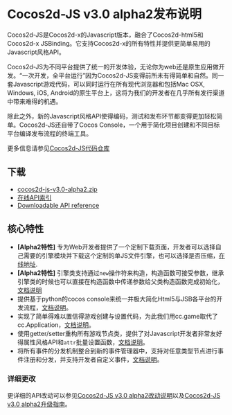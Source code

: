 # Cocos2d-JS v3.0 alpha2发布说明

Cocos2d-JS是Cocos2d-x的Javascript版本，融合了Cocos2d-html5和Cocos2d-x JSBinding。它支持Cocos2d-x的所有特性并提供更简单易用的Javascript风格API。

Cocos2d-JS为不同平台提供了统一的开发体验，无论你为web还是原生应用做开发。“一次开发，全平台运行”因为Cocos2d-JS变得前所未有得简单和自然。同一套Javascript游戏代码，可以同时运行在所有现代浏览器和包括Mac OSX, Windows, iOS, Android的原生平台上，这将为我们的开发者在几乎所有发行渠道中带来难得的机遇。

除此之外，新的Javascript风格API使得编码，测试和发布环节都变得更加轻松简单。Cocos2d-JS还自带了Cocos Console，一个用于简化项目创建和不同目标平台编译发布流程的终端工具。

更多信息请参见[Cocos2d-JS代码仓库](https://github.com/cocos2d/cocos2d-js)

## 下载

- [cocos2d-js-v3.0-alpha2.zip](http://cdn.cocos2d-x.org/cocos2d-js-v3.0-alpha2.zip)
- [在线API索引](http://www.cocos2d-x.org/reference/html5-js/V3.0alpha2/index.html)
- [Downloadable API reference](http://cdn.cocos2d-x.org/Cocos2d-html5_v3.0_Alpha2_API_Doc.zip)

## 核心特性

* **[Alpha2特性]** 专为Web开发者提供了一个定制下载页面，开发者可以选择自己需要的引擎模块并下载这个定制的单JS文件引擎，也可以选择是否压缩，[在线地址](http://www.cocos2d-x.org/jsbuilder).
* **[Alpha2特性]** 引擎类支持通过`new`操作符来构造，构造函数可接受参数，继承引擎类的时候也可以直接在构造函数中传递参数给父类构造函数完成初始化，[文档说明](http://www.cocos2d-x.org/docs/manual/framework/html5/v3.0/inheritance/zh)
* 提供基于python的cocos console来统一并极大简化Html5与JSB各平台的开发流程，[文档说明](http://www.cocos2d-x.org/docs/manual/framework/html5/cocos-console/zh)。
* 实现了简单得难以置信得游戏创建与设置代码，为此我们用cc.game取代了cc.Application，[文档说明](http://www.cocos2d-x.org/docs/manual/framework/html5/v3.0/cc-game/zh)。
* 使用getter/setter重构所有游戏节点类，提供了对Javascript开发者非常友好得属性风格API和`attr`批量设置函数，[文档说明](http://www.cocos2d-x.org/docs/manual/framework/html5/v3.0/getter-setter-api/zh)。
* 将所有事件的分发机制整合到新的事件管理器中，支持对任意类型节点进行事件注册和分发，并支持开发者自定义事件，[文档说明](http://www.cocos2d-x.org/docs/manual/framework/html5/v3.0/eventManager/zh)。

### 详细更改 ###

更详细的API改动可以参见[Cocos2d-JS v3.0 alpha2改动说明](http://www.cocos2d-x.org/docs/manual/framework/html5/release-notes/v3.0a2/changelog/en)以及[Cocos2d-JS v3.0 alpha2升级指南](http://www.cocos2d-x.org/docs/manual/framework/html5/release-notes/v3.0a/upgrade-guide/zh)。